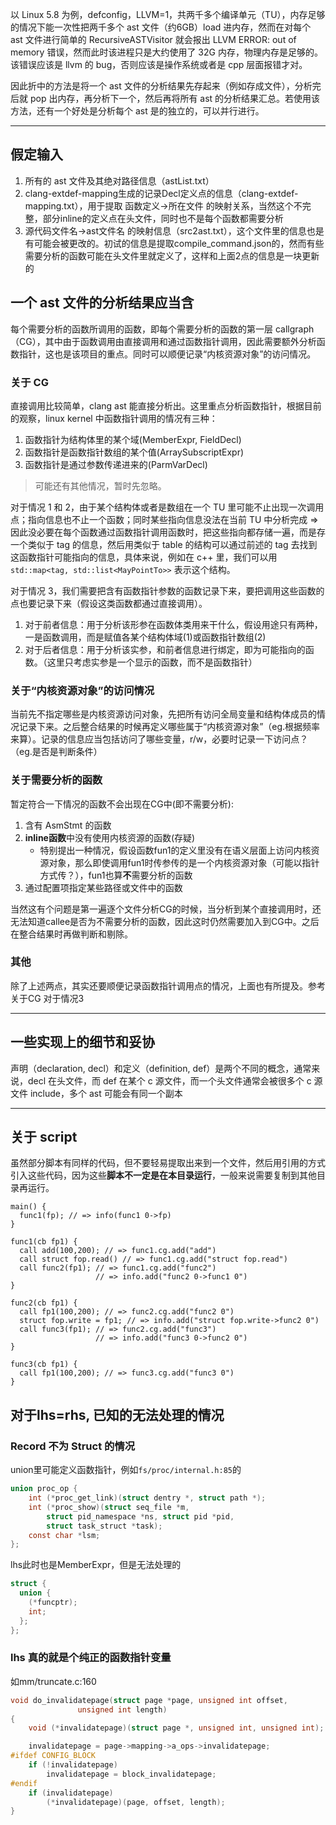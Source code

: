以 Linux 5.8 为例，defconfig，LLVM=1，共两千多个编译单元（TU），内存足够的情况下能一次性把两千多个 ast 文件（约6GB）load 进内存，然而在对每个 ast 文件进行简单的 RecursiveASTVisitor 就会报出 LLVM ERROR: out of memory 错误，然而此时该进程只是大约使用了 32G 内存，物理内存是足够的。该错误应该是 llvm 的 bug，否则应该是操作系统或者是 cpp 层面报错才对。

因此折中的方法是将一个 ast 文件的分析结果先存起来（例如存成文件），分析完后就 pop 出内存，再分析下一个，然后再将所有 ast 的分析结果汇总。若使用该方法，还有一个好处是分析每个 ast 是的独立的，可以并行进行。

----------

## 假定输入

1. 所有的 ast 文件及其绝对路径信息（astList.txt）
2. clang-extdef-mapping生成的记录Decl定义点的信息（clang-extdef-mapping.txt），用于提取 函数定义->所在文件 的映射关系，当然这个不完整，部分inline的定义点在头文件，同时也不是每个函数都需要分析
3. 源代码文件名->ast文件名 的映射信息（src2ast.txt），这个文件里的信息也是有可能会被更改的。初试的信息是提取compile_command.json的，然而有些需要分析的函数可能在头文件里就定义了，这样和上面2点的信息是一块更新的


## 一个 ast 文件的分析结果应当含

每个需要分析的函数所调用的函数，即每个需要分析的函数的第一层 callgraph（CG），其中由于函数调用由直接调用和通过函数指针调用，因此需要额外分析函数指针，这也是该项目的重点。同时可以顺便记录“内核资源对象”的访问情况。

### 关于 CG

直接调用比较简单，clang ast 能直接分析出。这里重点分析函数指针，根据目前的观察，linux kernel 中函数指针调用的情况有三种：
  1. 函数指针为结构体里的某个域(MemberExpr, FieldDecl)
  2. 函数指针是函数指针数组的某个值(ArraySubscriptExpr)
  3. 函数指针是通过参数传递进来的(ParmVarDecl)
>可能还有其他情况，暂时先忽略。

对于情况 1 和 2，由于某个结构体或者是数组在一个 TU 里可能不止出现一次调用点；指向信息也不止一个函数；同时某些指向信息没法在当前 TU 中分析完成 => 因此没必要在每个函数通过函数指针调用函数时，把这些指向都存储一遍，而是存一个类似于 tag 的信息，然后用类似于 table 的结构可以通过前述的 tag 去找到这函数指针可能指向的信息，具体来说，例如在 c++ 里，我们可以用 `std::map<tag, std::list<MayPointTo>>` 表示这个结构。

对于情况 3，我们需要把含有函数指针参数的函数记录下来，要把调用这些函数的点也要记录下来（假设这类函数都通过直接调用）。
1. 对于前者信息：用于分析该形参在函数体类用来干什么，假设用途只有两种，一是函数调用，而是赋值各某个结构体域(1)或函数指针数组(2)
2. 对于后者信息：用于分析该实参，和前者信息进行绑定，即为可能指向的函数。（这里只考虑实参是一个显示的函数，而不是函数指针）


### 关于“内核资源对象”的访问情况

当前先不指定哪些是内核资源访问对象，先把所有访问全局变量和结构体成员的情况记录下来。之后整合结果的时候再定义哪些属于“内核资源对象”（eg.根据频率来算）。记录的信息应当包括访问了哪些变量，r/w，必要时记录一下访问点？（eg.是否是判断条件）


### 关于需要分析的函数

暂定符合一下情况的函数不会出现在CG中(即不需要分析):

1. 含有 AsmStmt 的函数
2. **inline函数**中没有使用内核资源的函数(存疑)
    + 特别提出一种情况，假设函数fun1的定义里没有在语义层面上访问内核资源对象，那么即使调用fun1时传参传的是一个内核资源对象（可能以指针方式传？），fun1也算**不**需要分析的函数
3. 通过配置项指定某些路径或文件中的函数

当然这有个问题是第一遍逐个文件分析CG的时候，当分析到某个直接调用时，还无法知道callee是否为不需要分析的函数，因此这时仍然需要加入到CG中。之后在整合结果时再做判断和剔除。

### 其他

除了上述两点，其实还要顺便记录函数指针调用点的情况，上面也有所提及。参考关于CG 对于情况3


----------

## 一些实现上的细节和妥协

声明（declaration, decl）和定义（definition, def）是两个不同的概念，通常来说，decl 在头文件，而 def 在某个 c 源文件，而一个头文件通常会被很多个 c 源文件 include，多个 ast 可能会有同一个副本

----------

## 关于 script

虽然部分脚本有同样的代码，但不要轻易提取出来到一个文件，然后用引用的方式引入这些代码，因为这些**脚本不一定是在本目录运行**，一般来说需要复制到其他目录再运行。

```
main() {
  func1(fp); // => info(func1 0->fp)
}

func1(cb fp1) {
  call add(100,200); // => func1.cg.add("add")
  call struct fop.read() // => func1.cg.add("struct fop.read")
  call func2(fp1); // => func1.cg.add("func2")
                   // => info.add("func2 0->func1 0")
}

func2(cb fp1) {
  call fp1(100,200); // => func2.cg.add("func2 0")
  struct fop.write = fp1; // => info.add("struct fop.write->func2 0")
  call func3(fp1); // => func2.cg.add("func3")
                   // => info.add("func3 0->func2 0")
}

func3(cb fp1) {
  call fp1(100,200); // => func3.cg.add("func3 0")
}
```


## 对于lhs=rhs, 已知的无法处理的情况

### Record 不为 Struct 的情况
union里可能定义函数指针，例如`fs/proc/internal.h:85`的
```c
union proc_op {
	int (*proc_get_link)(struct dentry *, struct path *);
	int (*proc_show)(struct seq_file *m,
		struct pid_namespace *ns, struct pid *pid,
		struct task_struct *task);
	const char *lsm;
};
```
lhs此时也是MemberExpr，但是无法处理的
```c
struct {
  union {
    (*funcptr);
    int;
  };
};
```

### lhs 真的就是个纯正的函数指针变量
如mm/truncate.c:160
```c
void do_invalidatepage(struct page *page, unsigned int offset,
		       unsigned int length)
{
	void (*invalidatepage)(struct page *, unsigned int, unsigned int);

	invalidatepage = page->mapping->a_ops->invalidatepage;
#ifdef CONFIG_BLOCK
	if (!invalidatepage)
		invalidatepage = block_invalidatepage;
#endif
	if (invalidatepage)
		(*invalidatepage)(page, offset, length);
}
```

